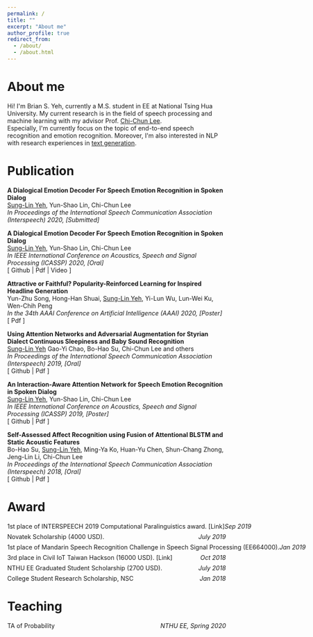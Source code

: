 ```yaml
---
permalink: /
title: ""
excerpt: "About me"
author_profile: true
redirect_from: 
  - /about/
  - /about.html
---
```

<!--add icon-->
<head>
<link rel="stylesheet" href="https://maxcdn.bootstrapcdn.com/font-awesome/4.4.0/css/font-awesome.min.css">
</head>

# About me
Hi! I'm Brian S. Yeh, 
currently a M.S. student in EE at National Tsing Hua University.
My current research is in the field of speech processing and machine learning with my advisor 
Prof. [Chi-Chun Lee](https://biic.ee.nthu.edu.tw/cclee.php). <br/>
Especially, I'm currently focus on the topic of end-to-end speech recognition and emotion recognition. 
Moreover, I'm also interested in NLP with research experiences in [text generation](https://arxiv.org/abs/2002.02095).

# Publication

**A Dialogical Emotion Decoder For Speech Emotion Recognition in Spoken Dialog** <br/>
   <u>Sung-Lin Yeh</u>, Yun-Shao Lin, Chi-Chun Lee<br/>
   *In Proceedings of the International Speech Communication Association (Interspeech) 2020, [Submitted]*<br/>

**A Dialogical Emotion Decoder For Speech Emotion Recognition in Spoken Dialog** <br/>
   <u>Sung-Lin Yeh</u>, Yun-Shao Lin, Chi-Chun Lee<br/>
   *In IEEE International Conference on Acoustics, Speech and Signal Processing (ICASSP) 2020, [Oral]*<br/>
   [<a style="text-decoration:none" href="https://github.com/30stomercury/Dialogical-Emotion-Decoding">
     <i class="fa fa-github" aria-hidden="true"></i> Github
   </a>|
   <a style="text-decoration:none" href="https://30stomercury.github.io/files/A_Dialogical_Emotion_Decoder_For_Speech_Emotion_Recognition_in_Spoken_Dialog.pdf">
     <i class="fa fa-file-pdf-o" aria-hidden="true"></i> Pdf
   </a>|
   <a style="text-decoration:none" href="https://www.youtube.com/watch?v=Ti4foNyrvzo&t=11s">
     <i class="fa fa-youtube-play" aria-hidden="true"></i> Video
   </a>]<br/>

**Attractive or Faithful? Popularity-Reinforced Learning for Inspired Headline Generation** <br/>
   Yun-Zhu Song, Hong-Han Shuai, <u>Sung-Lin Yeh</u>, Yi-Lun Wu, Lun-Wei Ku, Wen-Chih Peng<br/>
   *In the 34th AAAI Conference on Artificial Intelligence (AAAI) 2020, [Poster]*<br/>
   [<a style="text-decoration:none" href="https://arxiv.org/pdf/2002.02095.pdf">
     <i class="fa fa-file-pdf-o" aria-hidden="true"></i> Pdf
   </a>]<br/>

**Using Attention Networks and Adversarial Augmentation for Styrian Dialect Continuous Sleepiness and Baby Sound Recognition** <br/>
   <u>Sung-Lin Yeh</u> Gao-Yi Chao, Bo-Hao Su, Chi-Chun Lee and others<br/>
   *In Proceedings of the International Speech Communication Association (Interspeech) 2019, [Oral]*<br/>
   [<a style="text-decoration:none" href="https://github.com/30stomercury/IS19_ComParE_Sub-Challenge">
     <i class="fa fa-github" aria-hidden="true"></i> Github
   </a>|
   <a style="text-decoration:none" href="https://30stomercury.github.io/files/IS19_Challenge.pdf">
     <i class="fa fa-file-pdf-o" aria-hidden="true"></i> Pdf
   </a>]<br/>

**An Interaction-Aware Attention Network for Speech Emotion Recognition in Spoken Dialog** <br/>
   <u>Sung-Lin Yeh</u>, Yun-Shao Lin, Chi-Chun Lee<br/>
   *In IEEE International Conference on Acoustics, Speech and Signal Processing (ICASSP) 2019, [Poster]*<br/>
   [<a style="text-decoration:none" href="https://github.com/30stomercury/Interaction-aware_Attention_Network">
     <i class="fa fa-github" aria-hidden="true"></i> Github
   </a>|
   <a style="text-decoration:none" href="https://30stomercury.github.io/files/AN_INTERACTIO-AWARE_ATTENTION_NETWORK_FOR_SPEECH_EMOTION_RECOGNITION_IN_SPOKEN_DIALOGS.pdf">
     <i class="fa fa-file-pdf-o" aria-hidden="true"></i> Pdf
   </a>]<br/>

**Self-Assessed Affect Recognition using Fusion of Attentional BLSTM and Static Acoustic Features** <br/>
   Bo-Hao Su, <u>Sung-Lin Yeh</u>, Ming-Ya Ko, Huan-Yu Chen, Shun-Chang Zhong, Jeng-Lin Li, Chi-Chun Lee<br/>
   *In Proceedings of the International Speech Communication Association (Interspeech) 2018, [Oral]*<br/>
   [<a style="text-decoration:none" href="https://github.com/30stomercury/IS18_ComParE_Sub-Challenge">
     <i class="fa fa-github" aria-hidden="true"></i> Github
   </a>|
   <a style="text-decoration:none" href="https://30stomercury.github.io/files/IS18_Challenge.pdf">
     <i class="fa fa-file-pdf-o" aria-hidden="true"></i> Pdf
   </a>]<br/>


# Award

<p style="display: flex; flex-direction: row; justify-content: space-between; margin: 0 0 0.5em;">
  <span style="flex: 0 0 auto">1st place of INTERSPEECH 2019 Computational Paralinguistics award.
   <a style="text-decoration:none" href="http://www.compare.openaudio.eu/winners/">
     [Link]
   </a>
  </span> <span style="flex:  0 0 auto">
  <i>Sep 2019</i>
  </span>
</p>
<p style="display: flex; flex-direction: row; justify-content: space-between; margin: 0 0 0.5em;">
  <span style="flex: 0 0 auto">Novatek Scholarship (4000 USD).
  </span> <span style="flex:  0 0 auto">
  <i>July 2019</i>
  </span>
</p>
<p style="display: flex; flex-direction: row; justify-content: space-between; margin: 0 0 0.5em;">
  <span style="flex: 0 0 auto">1st place of Mandarin Speech Recognition Challenge in Speech Signal Processing (EE664000).
  </span> <span style="flex:  0 0 auto">
  <i>Jan 2019</i>
  </span>
</p>
<p style="display: flex; flex-direction: row; justify-content: space-between; margin: 0 0 0.5em;">
  <span style="flex: 0 0 auto">3rd place in Civil IoT Taiwan Hackson (16000 USD).
   <a style="text-decoration:none" href="http://isa.site.nthu.edu.tw/p/16-1182-149314.php?Lang=zh-tw">
     [Link]
   </a>
  </span> <span style="flex:  0 0 auto">
  <i>Oct 2018</i>
  </span>
</p>
<p style="display: flex; flex-direction: row; justify-content: space-between; margin: 0 0 0.5em;">
  <span style="flex: 0 0 auto">NTHU EE Graduated Student Scholarship (2700 USD).
  </span> <span style="flex:  0 0 auto">
  <i>July 2018</i>
  </span>
</p>
<p style="display: flex; flex-direction: row; justify-content: space-between; margin: 0 0 0.5em;">
  <span style="flex: 0 0 auto">College Student Research Scholarship, NSC
  </span> <span style="flex:  0 0 auto">
  <i>Jan 2018</i>
  </span>
</p>

# Teaching

<p style="display: flex; flex-direction: row; justify-content: space-between; margin: 0 0 0.5em;">
  <span style="flex: 0 0 auto">TA of Probability</span> <span style="flex:  0 0 auto">
  <i>NTHU EE, Spring 2020</i>  
  </span>
</p>
